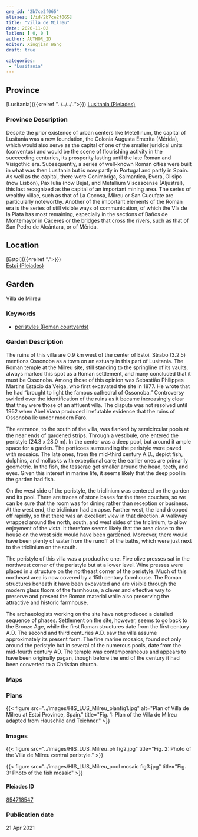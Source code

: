 ```yaml
---
gre_id: "2b7ce2f065"
aliases: [/id/2b7ce2f065]
title: "Villa de Milreu"
date: 2020-11-02
latlon: [ 0, 0 ]
author: AUTHOR_ID
editor: Xingjian Wang
draft: true

categories:
 - "Lusitania"
---
```


## Province

[Lusitania]({{<relref "../../../..">}})
[Lusitania (Pleiades)](https://pleiades.stoa.org/places/1101)

### Province Description

Despite the prior existence of urban centers like Metellinum, the capital of Lusitania was a new foundation, the Colonia Augusta Emerita (Mérida), which would also serve as the capital of one of the smaller juridical units (conventus) and would be the scene of flourishing activity in the succeeding centuries, its prosperity lasting until the late Roman and Visigothic era.  Subsequently, a series of well-known Roman cities were built in what was then Lusitania but is now partly in Portugal and partly in Spain. As well as the capital, there were Conimbriga, Salmantica, Evora, Olisipo (now Lisbon), Pax Iulia (now Beja), and Metallium Viscascense (Aljustrel), this last recognized as the capital of an important mining area. The series of wealthy villae, such as that of La Cocosa, Milreu or San Cucufate are particularly noteworthy.  Another of the important elements of the Roman era is the series of still visible ways of communication, of which the Vía de la Plata has most remaining, especially in the sections of Baños de Montemayor in Cáceres or the bridges that cross the rivers, such as that of San Pedro de Alcántara, or of Mérida.

## Location

[Estoi]({{<relref ".">}}) \
[Estoi (Pleiades)](https://pleiades.stoa.org/places/854718547)

<!--### Location Description-->

<!-- LEAVE THIS BLANK FOR NOW -->

<!--## Sublocation-->

<!--
[AREA WITHIN LOCATION, LIKE “PALATINE HILL”](GEOREFERENCE LINK)
A sublocation is any area larger than an individual garden, but located within a location. I would always try to include a link to a controlled vocabulary here if possible. This ID may well be different from the Garden ID, e.g., Pompeii versus a Garden in one of the houses which has its own Pleiades ID.
-->

<!--### Sublocation Description-->

<!-- DESCRIPTION -->

## Garden
Villa de Milreu

### Keywords
- [peristyles (Roman courtyards)](http://vocab.getty.edu/page/aat/300080971)

### Garden Description
The ruins of this villa are 0.9 km west of the center of Estoi.  Strabo (3.2.5) mentions Ossonoba as a town on an estuary in this part of Lusitania.  The Roman temple at the Milreu site, still standing to the springline of its vaults, always marked this spot as a Roman settlement, and many concluded that it must be Ossonoba.  Among those of this opinion was Sebastião Philippes Martins Estácio da Veiga, who first excavated the site in 1877.  He wrote that he had “brought to light the famous cathedral of Ossonoba.” Controversy swirled over the identification of the ruins as it became increasingly clear that they were those of an affluent villa.  The dispute was not resolved until 1952 when Abel Viana produced irrefutable evidence that the ruins of Ossonoba lie under modern Faro.

The entrance, to the south of the villa, was flanked by semicircular pools at the near ends of gardened strips.  Through a vestibule, one entered the peristyle (24.3 x 28.0 m).  In the center was a deep pool, but around it ample space for a garden.  The porticoes surrounding the peristyle were paved with mosaics. The late ones, from the mid-third century A.D., depict fish, dolphins, and mollusks with exceptional care; the earlier ones are primarily geometric.  In the fish, the tesserae get smaller around the head, teeth, and eyes. Given this interest in marine life, it seems likely that the deep pool in the garden had fish.  

On the west side of the peristyle, the triclinium was centered on the garden and its pool.  There are traces of stone bases for the three couches, so we can be sure that the room was for dining rather than reception or business.  At the west end, the triclinium had an apse.  Farther west, the land dropped off rapidly, so that there was an excellent view in that direction.  A walkway wrapped around the north, south, and west sides of the triclinium, to allow enjoyment of the vista.  It therefore seems likely that the area close to the house on the west side would have been gardened.  Moreover, there would have been plenty of water from the runoff of the baths, which were just next to the triclinium on the south.  

The peristyle of this villa was a productive one.  Five olive presses sat in the northwest corner of the peristyle but at a lower level. Wine presses were placed in a structure on the northeast corner of the peristyle. Much of this northeast area is now covered by a 15th century farmhouse.  The Roman structures beneath it have been excavated and are visible through the modern glass floors of the farmhouse, a clever and effective way to preserve and present the Roman material while also preserving the attractive and historic farmhouse.  

The archaeologists working on the site have not produced a detailed sequence of phases.  Settlement on the site, however, seems to go back to the Bronze Age, while the first Roman structures date from the first century A.D.  The second and third centuries A.D. saw the villa assume approximately its present form. The fine marine mosaics, found not only around the peristyle but in several of the numerous pools, date from the mid-fourth century AD. The temple was contemporaneous and appears to have been originally pagan, though before the end of the century it had been converted to a Christian church.  


### Maps

<!--
{{< figure src="IMG_URL" alt="ALT_TEXT" title="CAPTION" >}}
-->

### Plans

{{< figure src="../images/HIS_LUS_Milreu_planfig1.jpg" alt="Plan of Villa de Milreu at Estoi Province, Spain." title="Fig. 1: Plan of the Villa de Milreu adapted from Hauschild and Teichner." >}}

### Images

{{< figure src="../images/HIS_LUS_Milreu_ph fig2.jpg" title="Fig. 2: Photo of the Villa de Milreu central peristyle." >}}

{{< figure src="../images/HIS_LUS_Milreu_pool mosaic fig3.jpg" title="Fig. 3: Photo of the fish mosaic" >}}

<!--### Dates-->


<!--### Bibliography
- T. Hauschild and F. Teichner, Milreu Ruins, Roteiros de Arqueologia Portugese 9, Ministerio da Cultura, Lisboa, 2002. [(worldcat)](http://www.worldcat.org/oclc/927151602)-->

<!--#### Periodo ID-->

<!-- [PERIODO_ID](https://pleiades.stoa.org/places/PLEIADES_ID) -->

#### Pleiades ID

[854718547](https://pleiades.stoa.org/places/854718547)

<!--#### TGN ID
[7031751](http://vocab.getty.edu/page/tgn/7031751) -->

<!--### Contributor-->


### Publication date

21 Apr 2021

<!--### Related articles-->

<!-- Links to other related articles. Leave blank for now -->